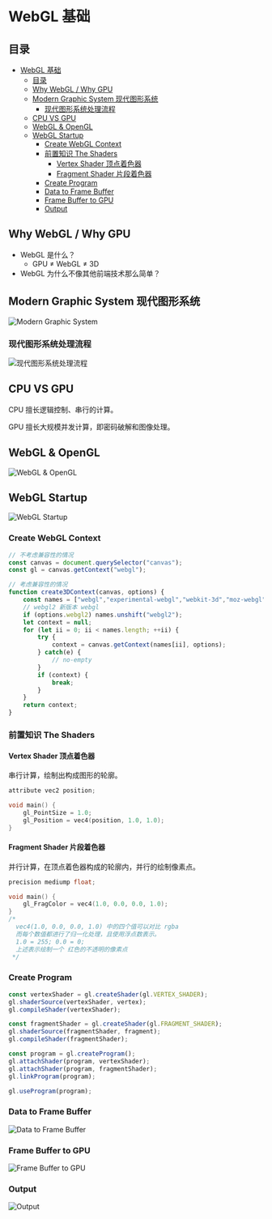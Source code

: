 # WebGL 基础

## 目录

- [WebGL 基础](#webgl-基础)
  - [目录](#目录)
  - [Why WebGL / Why GPU](#why-webgl--why-gpu)
  - [Modern Graphic System 现代图形系统](#modern-graphic-system-现代图形系统)
    - [现代图形系统处理流程](#现代图形系统处理流程)
  - [CPU VS GPU](#cpu-vs-gpu)
  - [WebGL & OpenGL](#webgl--opengl)
  - [WebGL Startup](#webgl-startup)
    - [Create WebGL Context](#create-webgl-context)
    - [前置知识 The Shaders](#前置知识-the-shaders)
      - [Vertex Shader 顶点着色器](#vertex-shader-顶点着色器)
      - [Fragment Shader 片段着色器](#fragment-shader-片段着色器)
    - [Create Program](#create-program)
    - [Data to Frame Buffer](#data-to-frame-buffer)
    - [Frame Buffer to GPU](#frame-buffer-to-gpu)
    - [Output](#output)

## Why WebGL / Why GPU

- WebGL 是什么？
  - GPU ≠ WebGL ≠ 3D
- WebGL 为什么不像其他前端技术那么简单？

## Modern Graphic System 现代图形系统

![Modern Graphic System](images/01-Modern%20Graphics%20System.png)

### 现代图形系统处理流程

![现代图形系统处理流程](images/02-Modern%20Graphics%20System%20流程.png)

## CPU VS GPU

CPU 擅长逻辑控制、串行的计算。

GPU 擅长大规模并发计算，即密码破解和图像处理。

## WebGL & OpenGL

![WebGL & OpenGL](images/03-WebGL%20&%20OpenGL.png)

## WebGL Startup

![WebGL Startup](images/04-WebGL%20Startup.png)

### Create WebGL Context

```javascript
// 不考虑兼容性的情况
const canvas = document.querySelector("canvas");
const gl = canvas.getContext("webgl");

// 考虑兼容性的情况
function create3DContext(canvas, options) {
    const names = ["webgl","experimental-webgl","webkit-3d","moz-webgl"];
    // webgl2 新版本 webgl
    if (options.webgl2) names.unshift("webgl2");
    let context = null;
    for (let ii = 0; ii < names.length; ++ii) {
        try {
            context = canvas.getContext(names[ii], options);
        } catch(e) {
            // no-empty
        }
        if (context) {
            break;
        }
    }
    return context;
}
```

### 前置知识 The Shaders

#### Vertex Shader 顶点着色器

串行计算，绘制出构成图形的轮廓。

```c++
attribute vec2 position;

void main() {
    gl_PointSize = 1.0;
    gl_Position = vec4(position, 1.0, 1.0);
}
```

#### Fragment Shader 片段着色器

并行计算，在顶点着色器构成的轮廓内，并行的绘制像素点。

```c++
precision mediump float;

void main() {
    gl_FragColor = vec4(1.0, 0.0, 0.0, 1.0);
}
/* 
  vec4(1.0, 0.0, 0.0, 1.0) 中的四个值可以对比 rgba
  而每个数值都进行了归一化处理，且使用浮点数表示。
  1.0 = 255; 0.0 = 0; 
  上述表示绘制一个 红色的不透明的像素点
 */
```

### Create Program

```javascript
const vertexShader = gl.createShader(gl.VERTEX_SHADER);
gl.shaderSource(vertexShader, vertex);
gl.compileShader(vertexShader);

const fragmentShader = gl.createShader(gl.FRAGMENT_SHADER);
gl.shaderSource(fragmentShader, fragment);
gl.compileShader(fragmentShader);

const program = gl.createProgram();
gl.attachShader(program, vertexShader);
gl.attachShader(program, fragmentShader);
gl.linkProgram(program);

gl.useProgram(program);
```

### Data to Frame Buffer

![Data to Frame Buffer](./images/05-Data%20to%20Frame%20Buffer.png)

### Frame Buffer to GPU

![Frame Buffer to GPU](images/06-Frame%20Buffer%20to%20GPU.png)

### Output

![Output](./images/07-OutPut.png)
